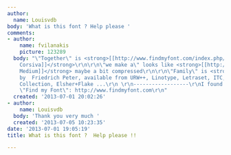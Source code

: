 ```yaml
---
author:
  name: Louisvdb
body: 'What is this font ? Help please '
comments:
- author:
    name: fvilanakis
    picture: 123289
  body: "\"Together\" is <strong>[[http://www.findmyfont.com/index.php/fonts/font-preview?fset=Monotype&ffam=Monotype%20Corsiva%20-%20Regular&fid=234fae7cf4079eefb60b75c4e424c418&fsize=60&text=Together&fit=1|Monotype
    Corsiva]]</strong>\r\n\r\n\"we make a\" looks like <strong>[[http://www.findmyfont.com/index.php/fonts/font-preview?fset=Linotype&ffam=Palatino-Medium%20-%20Medium%20Bold&fid=2466711f2c41ef2766af8765428c5b2c&fsize=60&text=we%20make%20a&wrap=2|Palatino
    Medium]]</strong> maybe a bit compressed\r\n\r\n\"Family\" is <strong>[[http://www.findmyfont.com/index.php/fonts/font-preview?fset=URW&ffam=Vivaldi%20-%20Italic&fid=6797572334cc1ebc2d390a52f6d34e01&fsize=60&text=Family&fit=1|Vivaldi]]</strong>
    by  Friedrich Peter, available from URW++, Linotype, Letraset, ITC,  Mecanorma
    Collection, Elsher+Flake ...\r\n \r\n------------------\r\nI found them using
    \"Find my Font\": http://www.findmyfont.com\r\n"
  created: '2013-07-01 20:02:26'
- author:
    name: Louisvdb
  body: 'Thank you very much '
  created: '2013-07-05 10:23:35'
date: '2013-07-01 19:05:19'
title: What is this font ?  Help please !!

---
```

